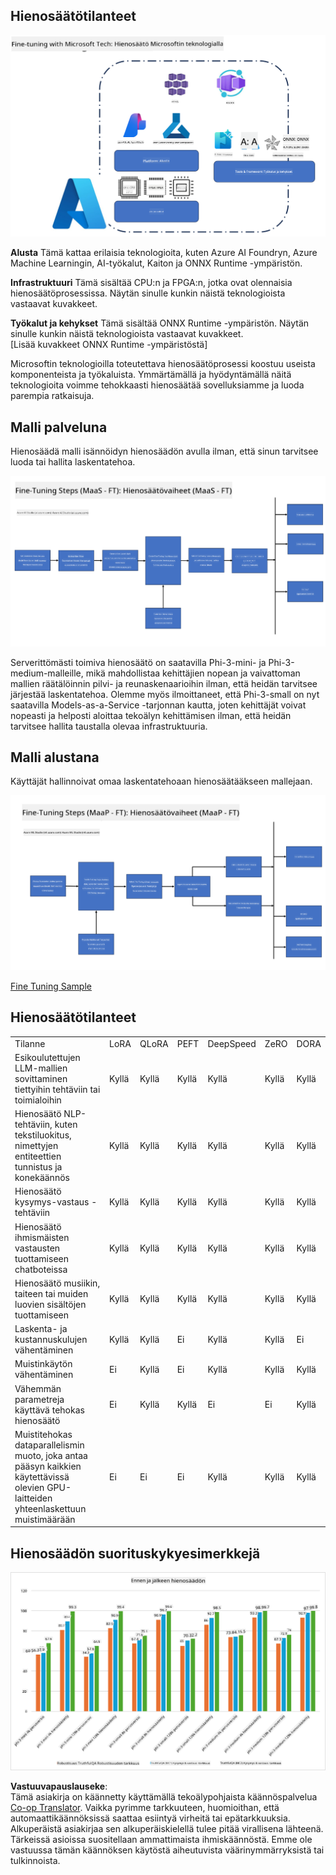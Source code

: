 <!--
CO_OP_TRANSLATOR_METADATA:
{
  "original_hash": "cb5648935f63edc17e95ce38f23adc32",
  "translation_date": "2025-07-17T08:28:02+00:00",
  "source_file": "md/03.FineTuning/FineTuning_Scenarios.md",
  "language_code": "fi"
}
-->
## Hienosäätötilanteet

![FineTuning with MS Services](../../../../translated_images/FinetuningwithMS.3d0cec8ae693e094c38c72575e63f2c9bf1cf980ab90f1388e102709f9c979e5.fi.png)

**Alusta** Tämä kattaa erilaisia teknologioita, kuten Azure AI Foundryn, Azure Machine Learningin, AI-työkalut, Kaiton ja ONNX Runtime -ympäristön.

**Infrastruktuuri** Tämä sisältää CPU:n ja FPGA:n, jotka ovat olennaisia hienosäätöprosessissa. Näytän sinulle kunkin näistä teknologioista vastaavat kuvakkeet.

**Työkalut ja kehykset** Tämä sisältää ONNX Runtime -ympäristön. Näytän sinulle kunkin näistä teknologioista vastaavat kuvakkeet.  
[Lisää kuvakkeet ONNX Runtime -ympäristöstä]

Microsoftin teknologioilla toteutettava hienosäätöprosessi koostuu useista komponenteista ja työkaluista. Ymmärtämällä ja hyödyntämällä näitä teknologioita voimme tehokkaasti hienosäätää sovelluksiamme ja luoda parempia ratkaisuja.

## Malli palveluna

Hienosäädä malli isännöidyn hienosäädön avulla ilman, että sinun tarvitsee luoda tai hallita laskentatehoa.

![MaaS Fine Tuning](../../../../translated_images/MaaSfinetune.3eee4630607aff0d0a137b16ab79ec5977ece923cd1fdd89557a2655c632669d.fi.png)

Serverittömästi toimiva hienosäätö on saatavilla Phi-3-mini- ja Phi-3-medium-malleille, mikä mahdollistaa kehittäjien nopean ja vaivattoman mallien räätälöinnin pilvi- ja reunaskenaarioihin ilman, että heidän tarvitsee järjestää laskentatehoa. Olemme myös ilmoittaneet, että Phi-3-small on nyt saatavilla Models-as-a-Service -tarjonnan kautta, joten kehittäjät voivat nopeasti ja helposti aloittaa tekoälyn kehittämisen ilman, että heidän tarvitsee hallita taustalla olevaa infrastruktuuria.

## Malli alustana

Käyttäjät hallinnoivat omaa laskentatehoaan hienosäätääkseen mallejaan.

![Maap Fine Tuning](../../../../translated_images/MaaPFinetune.fd3829c1122f5d1c4a6a91593ebc348548410e162acda34f18034384e3b3816a.fi.png)

[Fine Tuning Sample](https://github.com/Azure/azureml-examples/blob/main/sdk/python/foundation-models/system/finetune/chat-completion/chat-completion.ipynb)

## Hienosäätötilanteet

| | | | | | | |
|-|-|-|-|-|-|-|
|Tilanne|LoRA|QLoRA|PEFT|DeepSpeed|ZeRO|DORA|
|Esikoulutettujen LLM-mallien sovittaminen tiettyihin tehtäviin tai toimialoihin|Kyllä|Kyllä|Kyllä|Kyllä|Kyllä|Kyllä|
|Hienosäätö NLP-tehtäviin, kuten tekstiluokitus, nimettyjen entiteettien tunnistus ja konekäännös|Kyllä|Kyllä|Kyllä|Kyllä|Kyllä|Kyllä|
|Hienosäätö kysymys-vastaus -tehtäviin|Kyllä|Kyllä|Kyllä|Kyllä|Kyllä|Kyllä|
|Hienosäätö ihmismäisten vastausten tuottamiseen chatboteissa|Kyllä|Kyllä|Kyllä|Kyllä|Kyllä|Kyllä|
|Hienosäätö musiikin, taiteen tai muiden luovien sisältöjen tuottamiseen|Kyllä|Kyllä|Kyllä|Kyllä|Kyllä|Kyllä|
|Laskenta- ja kustannuskulujen vähentäminen|Kyllä|Kyllä|Ei|Kyllä|Kyllä|Ei|
|Muistinkäytön vähentäminen|Ei|Kyllä|Ei|Kyllä|Kyllä|Kyllä|
|Vähemmän parametreja käyttävä tehokas hienosäätö|Ei|Kyllä|Kyllä|Ei|Ei|Kyllä|
|Muistitehokas dataparallelismin muoto, joka antaa pääsyn kaikkien käytettävissä olevien GPU-laitteiden yhteenlaskettuun muistimäärään|Ei|Ei|Ei|Kyllä|Kyllä|Kyllä|

## Hienosäädön suorituskykyesimerkkejä

![Finetuning Performance](../../../../translated_images/Finetuningexamples.a9a41214f8f5afc186adb16a413b1c17e2f43a89933ba95feb5aee84b0b24add.fi.png)

**Vastuuvapauslauseke**:  
Tämä asiakirja on käännetty käyttämällä tekoälypohjaista käännöspalvelua [Co-op Translator](https://github.com/Azure/co-op-translator). Vaikka pyrimme tarkkuuteen, huomioithan, että automaattikäännöksissä saattaa esiintyä virheitä tai epätarkkuuksia. Alkuperäistä asiakirjaa sen alkuperäiskielellä tulee pitää virallisena lähteenä. Tärkeissä asioissa suositellaan ammattimaista ihmiskäännöstä. Emme ole vastuussa tämän käännöksen käytöstä aiheutuvista väärinymmärryksistä tai tulkinnoista.